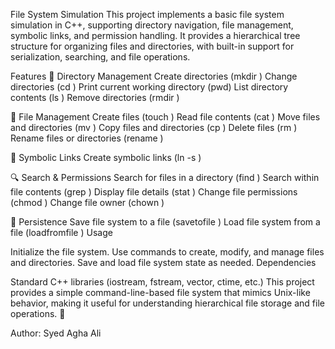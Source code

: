 File System Simulation
This project implements a basic file system simulation in C++, supporting directory navigation, file management, symbolic links, and permission handling. It provides a hierarchical tree structure for organizing files and directories, with built-in support for serialization, searching, and file operations.

Features
📁 Directory Management
Create directories (mkdir <path>)
Change directories (cd <path>)
Print current working directory (pwd)
List directory contents (ls <path>)
Remove directories (rmdir <path>)


📄 File Management
Create files (touch <filename>)
Read file contents (cat <filename>)
Move files and directories (mv <source> <destination>)
Copy files and directories (cp <source> <destination>)
Delete files (rm <filename>)
Rename files or directories (rename <oldname> <newname>)


🔗 Symbolic Links
Create symbolic links (ln -s <target> <linkname>)

🔍 Search & Permissions
Search for files in a directory (find <filename>)
Search within file contents (grep <text>)
Display file details (stat <filename>)
Change file permissions (chmod <permissions> <filename>)
Change file owner (chown <newowner> <filename>)


💾 Persistence
Save file system to a file (savetofile <filename>)
Load file system from a file (loadfromfile <filename>)
Usage

Initialize the file system.
Use commands to create, modify, and manage files and directories.
Save and load file system state as needed.
Dependencies


Standard C++ libraries (iostream, fstream, vector, ctime, etc.)
This project provides a simple command-line-based file system that mimics Unix-like behavior, making it useful for understanding hierarchical file storage and file operations. 🚀


Author: Syed Agha Ali
